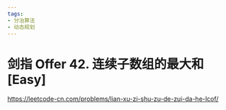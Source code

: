 ```yaml
---
tags:
- 分治算法
- 动态规划
---
```


# 剑指 Offer 42. 连续子数组的最大和 [Easy]

<https://leetcode-cn.com/problems/lian-xu-zi-shu-zu-de-zui-da-he-lcof/>
